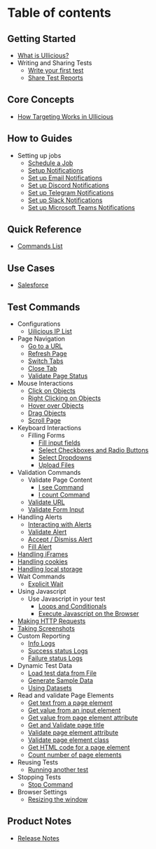 # Table of contents

## Getting Started

* [What is UIlicious?](README.md)
* Writing and Sharing Tests
  * [Write your first test](getting-started/Writing-and-Sharing-Tests/Writing-your-first-test.md)
  * [Share Test Reports](getting-started/Writing-and-Sharing-Tests/share-test-reports.md)

## Core Concepts

* [How Targeting Works in UIlicious](core-concepts/how-targeting-works-in-uilicious.md)

## How to Guides

* Setting up jobs
  * [Schedule a Job](how-to-guides/Setting-up-jobs/schedule-a-job.md)
  * [Setup Notifications](how-to-guides/Setting-up-jobs/set-up-notifications.md)
  * [Set up Email Notifications](how-to-guides/Setting-up-jobs/set-up-email-notifications.md)
  * [Set up Discord Notifications](how-to-guides/Setting-up-jobs/set-up-discord-notifications.md)
  * [Set up Telegram Notifications](how-to-guides/Setting-up-jobs/set-up-telegram-notifications.md)
  * [Set up Slack Notifications](how-to-guides/Setting-up-jobs/set-up-slack-notifications.md)
  * [Set up Microsoft Teams Notifications](how-to-guides/Setting-up-jobs/set-up-microsoft-teams-notifications.md)

## Quick Reference

* [Commands List](reference/commands-list.md)

## Use Cases

* [Salesforce](best-practices/salesforce.md)

## Test Commands

* Configurations
  * [Uilicious IP List](reference/configurations/cloud-ip-list.md)
* Page Navigation
  * [Go to a URL](reference/page-navigation/go-to-a-url.md)
  * [Refresh Page](reference/page-navigation/refresh-page.md)
  * [Switch Tabs](reference/page-navigation/switch-tabs.md)
  * [Close Tab](reference/page-navigation/close-tab.md)
  * [Validate Page Status](reference/page-navigation/validate-page-status.md)
* Mouse Interactions
  * [Click on Objects](reference/mouse-interactions/click-on-objects/I.click-and-I.doubleClick.md)
  * [Right Clicking on Objects](reference/mouse-interactions/click-on-objects/right-clicking-on-objects.md)
  * [Hover over Objects](reference/mouse-interactions/hover-over-objects.md)
  * [Drag Objects](reference/mouse-interactions/drag-objects.md)
  * [Scroll Page](reference/mouse-interactions/scroll-page.md)
* Keyboard Interactions
  * Filling Forms
    * [Fill input fields](reference/keyboard-interactions/filling-forms/fill-input-fields.md)
    * [Select Checkboxes and Radio Buttons](reference/keyboard-interactions/filling-forms/select-checkboxes-and-radio-buttons.md)
    * [Select Dropdowns](reference/keyboard-interactions/filling-forms/select-dropdowns.md)
    * [Upload Files](reference/keyboard-interactions/filling-forms/upload-files.md)
* Validation Commands
  * Validate Page Content
    * [I see Command](reference/validation-commands/validate-page-content/i-see-command.md)
    * [I count Command](reference/validation-commands/validate-page-content/i-count-command.md)
  * [Validate URL](reference/validation-commands/validate-url.md)
  * [Validate Form Input](reference/validation-commands/validate-form-input.md)
* Handling Alerts
  * [Interacting with Alerts](reference/handling-alerts/interacting-with-alerts.md)
  * [Validate Alert](reference/handling-alerts/validate-alert.md)
  * [Accept / Dismiss Alert](reference/handling-alerts/accept-dismiss-alert.md)
  * [Fill Alert](reference/handling-alerts/fill-alert.md)
* [Handling iFrames](reference/handling-iframes.md)
* [Handling cookies](reference/handling-cookies.md)
* [Handling local storage](reference/handling-local-storage.md)
* Wait Commands
  * [Explicit Wait](reference/wait-commands/explicit-wait.md)
* Using Javascript
  * Use Javascript in your test
    * [Loops and Conditionals](reference/using-javascript/use-javascript-in-your-test/loops-and-conditionals.md)
    * [Execute Javascript on the Browser](reference/using-javascript/use-javascript-in-your-test/execute-javascript-on-the-browser.md)
* [Making HTTP Requests](reference/making-http-requests.md)
* [Taking Screenshots](reference/taking-screenshots.md)
* Custom Reporting
  * [Info Logs](reference/custom-reporting/info-logs.md)
  * [Success status Logs](reference/custom-reporting/success-status-logs.md)
  * [Failure status Logs](reference/custom-reporting/failure-status-logs.md)
* Dynamic Test Data
  * [Load test data from File](reference/dynamic-test-data/load-test-data-from-file.md)
  * [Generate Sample Data](reference/dynamic-test-data/generate-sample-data.md)
  * [Using Datasets](reference/dynamic-test-data/using-datasets.md)
* Read and validate Page Elements
  * [Get text from a page element](reference/read-and-validate-page-elements/get-text-from-a-page-element.md)
  * [Get value from an input element](reference/read-and-validate-page-elements/get-value-from-an-input-element.md)
  * [Get value from page element attribute](reference/read-and-validate-page-elements/get-value-from-page-element-attribute.md)
  * [Get and Validate page title](reference/read-and-validate-page-elements/get-and-validate-page-title.md)
  * [Validate page element attribute](reference/read-and-validate-page-elements/validate-page-element-attribute.md)
  * [Validate page element class](reference/read-and-validate-page-elements/validate-page-element-class.md)
  * [Get HTML code for a page element](reference/read-and-validate-page-elements/get-html-code-for-a-page-element.md)
  * [Count number of page elements](reference/read-and-validate-page-elements/count-number-of-page-elements.md)
* Reusing Tests
  * [Running another test](reference/reusing-tests/running-another-test.md)
* Stopping Tests
  * [Stop Command](reference/stopping-tests/stop-command.md)
* Browser Settings
  * [Resizing the window](reference/browser-and-resolution-settings/resizing-window.md)

## Product Notes

* [Release Notes](product-and-support/release-notes.md)
